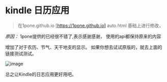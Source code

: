 # kindle 日历应用

>  在1pone.github.io [https://1pone.github.io]  auto.html 基础上进行修改， 

*原因：* 1pone提供的已经很不错了,表示感谢感谢， 使用的api都保持原来的内容
 
 增加了对于农历、节气、天干地支的显示。 如果你想去试试原版的，就去上面的链接测试测试。
 
 ![image](https://user-images.githubusercontent.com/3787138/220854904-d4a12b73-3e5c-4684-b1ac-f43bf19d2d57.png)



总之让Kindle的日志应用更好用吧。 

